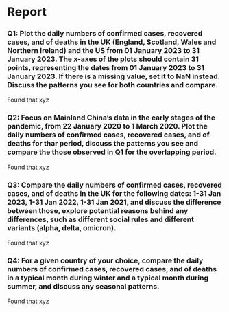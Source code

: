 # Report 

### Q1: Plot the daily numbers of confirmed cases, recovered cases,  and of deaths in the UK (England, Scotland, Wales and Northern Ireland)  and the US from 01 January 2023 to 31 January 2023. The x-axes of the plots should contain 31 points, representing the dates from 01 January 2023 to 31 January 2023. If there is a missing value, set it to NaN instead. Discuss the patterns you see for both countries and compare.

Found that xyz 

### Q2: Focus on Mainland China’s data in the early stages of the pandemic, from 22 January 2020 to 1 March 2020. Plot the daily numbers of confirmed cases, recovered cases,  and of deaths  for thar period, discuss the patterns you see and compare the those observed in Q1 for the overlapping period.

Found that xyz

### Q3: Compare the daily numbers of confirmed cases, recovered cases,  and of deaths in the UK for the following dates: 1-31 Jan 2023, 1-31 Jan 2022, 1-31 Jan 2021, and discuss the difference between those, explore potential reasons behind any differences, such as different social rules and different variants (alpha, delta, omicron).

Found that xyz

### Q4: For a given country of your choice, compare the daily numbers of confirmed cases, recovered cases,  and of deaths in a typical month during winter and a typical month during summer, and discuss any seasonal patterns.

Found that xyz
